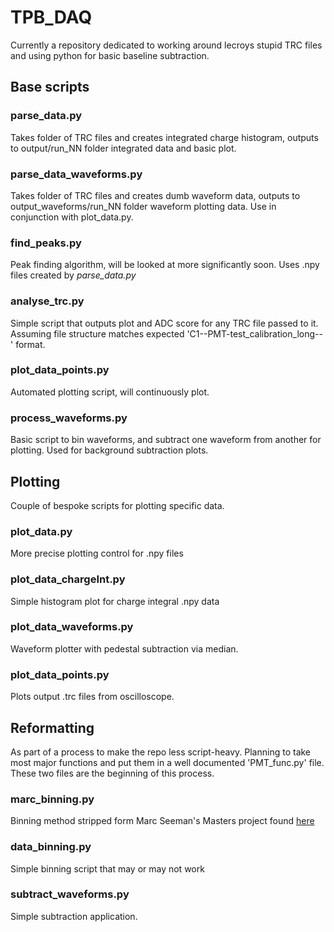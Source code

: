 # TPB_DAQ
Currently a repository dedicated to working around lecroys stupid TRC files and using python for basic baseline subtraction. 

## Base scripts

### parse_data.py

Takes folder of TRC files and creates integrated charge histogram, outputs to output/run_NN folder integrated data and basic plot.

### parse_data_waveforms.py

Takes folder of TRC files and creates dumb waveform data, outputs to output_waveforms/run_NN folder waveform plotting data. Use in conjunction with plot_data.py.

### find_peaks.py

Peak finding algorithm, will be looked at more significantly soon. Uses .npy files created by *parse_data.py*

### analyse_trc.py

Simple script that outputs plot and ADC score for any TRC file passed to it.
Assuming file structure matches expected 'C1--PMT-test_calibration_long--' format.

### plot_data_points.py

Automated plotting script, will continuously plot.

### process_waveforms.py

Basic script to bin waveforms, and subtract one waveform from another for plotting. Used for background subtraction plots.

## Plotting

Couple of bespoke scripts for plotting specific data.

### plot_data.py

More precise plotting control for .npy files

### plot_data_chargeInt.py

Simple histogram plot for charge integral .npy data

### plot_data_waveforms.py

Waveform plotter with pedestal subtraction via median.

### plot_data_points.py

Plots output .trc files from oscilloscope.


## Reformatting

As part of a process to make the repo less script-heavy. Planning to take most major functions and put them in a well documented 'PMT_func.py' file. These two files are the beginning of this process.

### marc_binning.py

Binning method stripped form Marc Seeman's Masters project found [here](https://github.com/MarcSeemann/Mphys-Project)


### data_binning.py

Simple binning script that may or may not work

### subtract_waveforms.py

Simple subtraction application.
